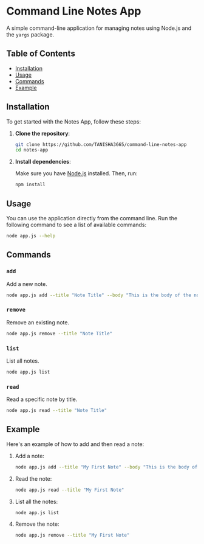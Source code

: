 # Command Line Notes App

A simple command-line application for managing notes using Node.js and the `yargs` package.

## Table of Contents

- [Installation](#installation)
- [Usage](#usage)
- [Commands](#commands)
- [Example](#example)

## Installation

To get started with the Notes App, follow these steps:

1. **Clone the repository**:

   ```bash
   git clone https://github.com/TANISHA3665/command-line-notes-app
   cd notes-app
   ```

2. **Install dependencies**:

   Make sure you have [Node.js](https://nodejs.org/) installed. Then, run:

   ```bash
   npm install
   ```

## Usage

You can use the application directly from the command line. Run the following command to see a list of available commands:

```bash
node app.js --help
```

## Commands

### `add`

Add a new note.

```bash
node app.js add --title "Note Title" --body "This is the body of the note."
```

### `remove`

Remove an existing note.

```bash
node app.js remove --title "Note Title"
```

### `list`

List all notes.

```bash
node app.js list
```

### `read`

Read a specific note by title.

```bash
node app.js read --title "Note Title"
```

## Example

Here's an example of how to add and then read a note:

1. Add a note:

   ```bash
   node app.js add --title "My First Note" --body "This is the body of my first note."
   ```

2. Read the note:

   ```bash
   node app.js read --title "My First Note"
   ```

3. List all the notes:

   ```bash
   node app.js list
   ```

4. Remove the note:

   ```bash
   node app.js remove --title "My First Note"
   ```
